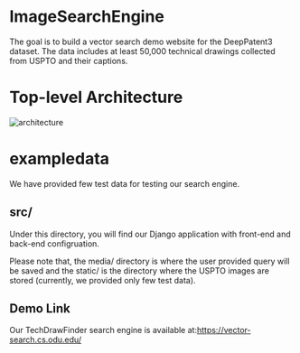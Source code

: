 # ImageSearchEngine
The goal is to build a vector search demo website for the DeepPatent3 dataset. The data includes at least 50,000 technical drawings collected from USPTO and their captions.

# Top-level Architecture
![architecture](https://github.com/lamps-lab/ImageSearchEngine/assets/32687449/4beea40f-b1c7-48ac-88da-c73f16ab0a24)

# exampledata
We have provided few test data for testing our search engine.

## src/
Under this directory, you will find our Django application with front-end and back-end configruation.

Please note that, the media/ directory is where the user provided query will be saved and the static/ is the directory where the USPTO images are stored (currently, we provided only few test data).

## Demo Link
Our TechDrawFinder search engine is available at:https://vector-search.cs.odu.edu/